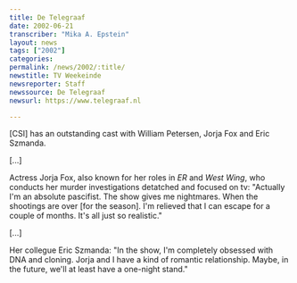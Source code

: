 ```yaml
---
title: De Telegraaf
date: 2002-06-21
transcriber: "Mika A. Epstein"
layout: news
tags: ["2002"]
categories:
permalink: /news/2002/:title/
newstitle: TV Weekeinde
newsreporter: Staff
newssource: De Telegraaf
newsurl: https://www.telegraaf.nl

---
```


[CSI] has an outstanding cast with William Petersen, Jorja Fox and Eric Szmanda.

[...]

Actress Jorja Fox, also known for her roles in *ER* and *West Wing*, who conducts her murder investigations detatched and focused on tv: "Actually I'm an absolute pascifist. The show gives me nightmares. When the shootings are over [for the season]. I'm relieved that I can escape for a couple of months. It's all just so realistic."

[...]

Her collegue Eric Szmanda: "In the show, I'm completely obsessed with DNA and cloning. Jorja and I have a kind of romantic relationship. Maybe, in the future, we'll at least have a one-night stand."
